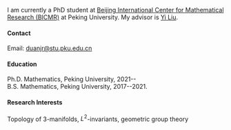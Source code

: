I am currently a PhD student at [Beijing International Center for Mathematical Research (BICMR)](https://bicmr.pku.edu.cn/) at Peking University. My advisor is [Yi Liu](http://scholar.pku.edu.cn/liuyi).

#### Contact

Email: duanjr@stu.pku.edu.cn

#### Education
Ph.D. Mathematics, Peking University, 2021--\
B.S. Mathematics, Peking University, 2017--2021.

#### Research Interests
Topology of 3-manifolds, $L^2$-invariants, geometric group theory

